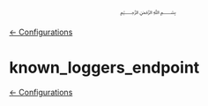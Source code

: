 <p align=center>
   ﷽
</p>

[← Configurations](/docs/CONFIGURATION.md)

# known_loggers_endpoint


[← Configurations](/docs/CONFIGURATION.md)

